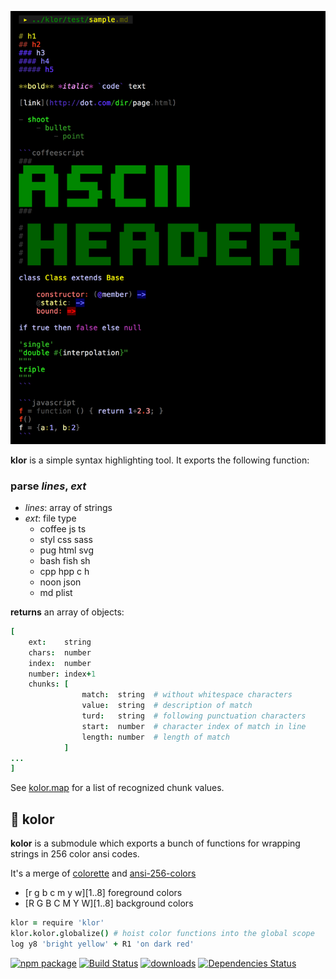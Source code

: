 
![klor](test/sample.png)

**klor** is a simple syntax highlighting tool.
It exports the following function:

### **parse** *lines*, *ext*

- *lines*: array of strings
- *ext*: file type
    - coffee js ts 
    - styl css sass
    - pug html svg 
    - bash fish sh 
    - cpp hpp c h 
    - noon json
    - md plist 
    
**returns** an array of objects:

```coffeescript
[
    ext:    string              
    chars:  number              
    index:  number              
    number: index+1 
    chunks: [
                match:  string  # without whitespace characters
                value:  string  # description of match
                turd:   string  # following punctuation characters
                start:  number  # character index of match in line
                length: number  # length of match
            ]
...
]
```

See [kolor.map](https://github.com/monsterkodi/klor/blob/master/coffee/kolor.coffee) for a list of recognized chunk values.

## 🌈 kolor

**kolor** is a submodule which exports a bunch of functions for wrapping strings in 256 color ansi codes.

It's a merge of [colorette](https://github.com/jorgebucaran/colorette) and [ansi-256-colors](https://github.com/jbnicolai/ansi-256-colors)

- [r g b c m y w][1..8] foreground colors 
- [R G B C M Y W][1..8] background colors
    
```coffeescript
klor = require 'klor'
klor.kolor.globalize() # hoist color functions into the global scope
log y8 'bright yellow' + R1 'on dark red'
```

[![npm package][npm-image]][npm-url] 
[![Build Status][travis-image]][travis-url] 
[![downloads][downloads-image]][downloads-url] 
[![Dependencies Status][david-image]][david-url]

[npm-image]:https://img.shields.io/npm/v/klor.svg
[npm-url]:http://npmjs.org/package/klor
[travis-image]:https://travis-ci.org/monsterkodi/klor.svg?branch=master
[travis-url]:https://travis-ci.org/monsterkodi/klor
[david-image]:https://david-dm.org/monsterkodi/klor/status.svg
[david-url]:https://david-dm.org/monsterkodi/klor
[downloads-image]:https://img.shields.io/npm/dm/klor.svg
[downloads-url]:http://npmjs.org/package/klor
